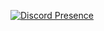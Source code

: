 [![Discord Presence](https://lanyard.cnrad.dev/api/938148543326191638)](https://discord.com/users/938148543326191638)
